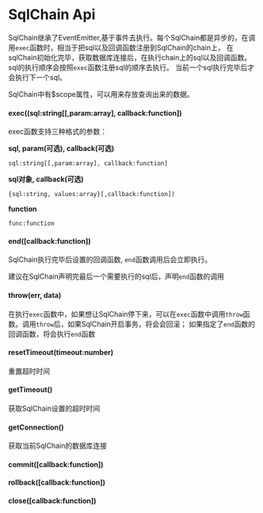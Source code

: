 # SqlChain Api

SqlChain继承了EventEmitter,基于事件去执行。每个SqlChain都是异步的，在调用`exec`函数时，相当于把sql以及回调函数注册到SqlChain的chain上，
在sqlChain初始化完毕，获取数据库连接后，在执行chain上的sql以及回调函数。sql的执行顺序会按照`exec`函数注册sql的顺序去执行。
当前一个sql执行完毕后才会执行下一个sql。

SqlChain中有$scope属性，可以用来存放查询出来的数据。


#### exec((sql:string[[,param:array], callback:function])

exec函数支持三种格式的参数：

**sql, param(可选), callback(可选)**

    sql:string[[,param:array], callback:function]

**sql对象, callback(可选)**

    {sql:string, values:array}[,callback:function])

**function**

    func:function


#### end([callback:function])
SqlChain执行完毕后设置的回调函数, `end`函数调用后会立即执行。

建议在SqlChain声明完最后一个需要执行的sql后，声明`end`函数的调用

#### throw(err, data)
在执行`exec`函数中，如果想让SqlChain停下来，可以在`exec`函数中调用`throw`函数。调用`throw`后，如果SqlChain开启事务，将会会回滚；
如果指定了`end`函数的回调函数，将会执行`end`函数

#### resetTimeout(timeout:number)
重置超时时间


#### getTimeout()
获取SqlChain设置的超时时间


#### getConnection()
获取当前SqlChain的数据库连接


#### commit([callback:function])


#### rollback([callback:function])


#### close([callback:function])